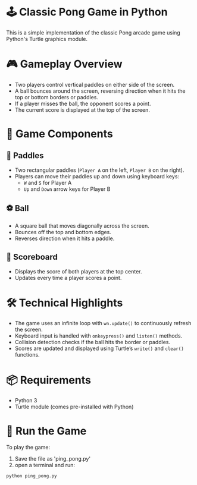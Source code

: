 # 🕹️ Classic Pong Game in Python

This is a simple implementation of the classic Pong arcade game using Python's Turtle graphics module.

# 🎮 Gameplay Overview

- Two players control vertical paddles on either side of the screen.
- A ball bounces around the screen, reversing direction when it hits the top or bottom borders or paddles.
- If a player misses the ball, the opponent scores a point.
- The current score is displayed at the top of the screen.

# 🧱 Game Components

## 🏓 Paddles
- Two rectangular paddles (`Player A` on the left, `Player B` on the right).
- Players can move their paddles up and down using keyboard keys:
  - `W` and `S` for Player A
  - `Up` and `Down` arrow keys for Player B

## ⚽ Ball
- A square ball that moves diagonally across the screen.
- Bounces off the top and bottom edges.
- Reverses direction when it hits a paddle.

## 🧾 Scoreboard
- Displays the score of both players at the top center.
- Updates every time a player scores a point.

# 🛠️ Technical Highlights

- The game uses an infinite loop with `wn.update()` to continuously refresh the screen.
- Keyboard input is handled with `onkeypress()` and `listen()` methods.
- Collision detection checks if the ball hits the border or paddles.
- Scores are updated and displayed using Turtle’s `write()` and `clear()` functions.

# 📦 Requirements

- Python 3
- Turtle module (comes pre-installed with Python)

# 🚀 Run the Game

To play the game:
  1. Save the file as 'ping_pong.py'
  2. open a terminal and run:
```bash
python ping_pong.py



